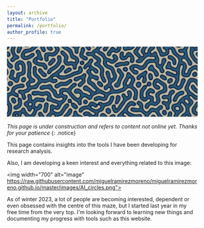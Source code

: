 ```yaml
---
layout: archive
title: "Portfolio"
permalink: /portfolio/
author_profile: true
---
```


<img width="1024" alt="image" src="https://raw.githubusercontent.com/miguelramirezmoreno/miguelramirezmoreno.github.io/master/images/header.png">



*This page is under construction and refers to content not online yet. Thanks for your patience*
{: .notice}

This page contains insights into the tools I have been developing for research analysis.

Also, I am developing a keen interest and everything related to this image:

<img width="700" alt="image" https://raw.githubusercontent.com/miguelramirezmoreno/miguelramirezmoreno.github.io/master/images/AI_circles.png">

As of winter 2023, a lot of people are becoming interested, dependent or even obsessed with the centre of this maze, but I started last year in my free time from the very top. I'm looking forward to learning new things and documenting my progress with tools such as this website.